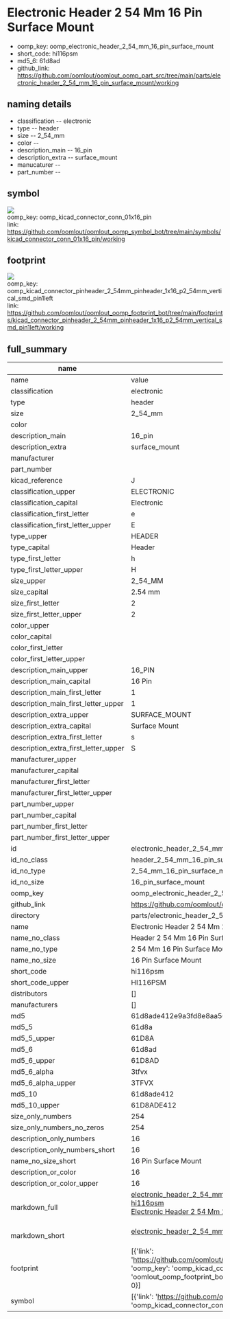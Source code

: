 # Electronic Header 2 54 Mm 16 Pin Surface Mount

  
* oomp_key: oomp_electronic_header_2_54_mm_16_pin_surface_mount 
* short_code: hi116psm
* md5_6: 61d8ad  
* github_link: https://github.com/oomlout/oomlout_oomp_part_src/tree/main/parts/electronic_header_2_54_mm_16_pin_surface_mount/working  
## naming details
* classification -- electronic
* type -- header
* size -- 2_54_mm
* color -- 
* description_main -- 16_pin
* description_extra -- surface_mount
* manucaturer -- 
* part_number -- 



## symbol

![](symbol/{index}/working/working_600.png)  
oomp_key: oomp_kicad_connector_conn_01x16_pin  
link: https://github.com/oomlout/oomlout_oomp_symbol_bot/tree/main/symbols/kicad_connector_conn_01x16_pin/working  

## footprint

![](footprint/{index}/working/working_600.png)  
oomp_key: oomp_kicad_connector_pinheader_2_54mm_pinheader_1x16_p2_54mm_vertical_smd_pin1left  
link: https://github.com/oomlout/oomlout_oomp_footprint_bot/tree/main/footprints/kicad_connector_pinheader_2_54mm_pinheader_1x16_p2_54mm_vertical_smd_pin1left/working  

## full_summary
| name | value | 
| --- | --- | 
| name | value | 
| classification | electronic | 
| type | header | 
| size | 2_54_mm | 
| color |  | 
| description_main | 16_pin | 
| description_extra | surface_mount | 
| manufacturer |  | 
| part_number |  | 
| kicad_reference | J | 
| classification_upper | ELECTRONIC | 
| classification_capital | Electronic | 
| classification_first_letter | e | 
| classification_first_letter_upper | E | 
| type_upper | HEADER | 
| type_capital | Header | 
| type_first_letter | h | 
| type_first_letter_upper | H | 
| size_upper | 2_54_MM | 
| size_capital | 2.54 mm | 
| size_first_letter | 2 | 
| size_first_letter_upper | 2 | 
| color_upper |  | 
| color_capital |  | 
| color_first_letter |  | 
| color_first_letter_upper |  | 
| description_main_upper | 16_PIN | 
| description_main_capital | 16 Pin | 
| description_main_first_letter | 1 | 
| description_main_first_letter_upper | 1 | 
| description_extra_upper | SURFACE_MOUNT | 
| description_extra_capital | Surface Mount | 
| description_extra_first_letter | s | 
| description_extra_first_letter_upper | S | 
| manufacturer_upper |  | 
| manufacturer_capital |  | 
| manufacturer_first_letter |  | 
| manufacturer_first_letter_upper |  | 
| part_number_upper |  | 
| part_number_capital |  | 
| part_number_first_letter |  | 
| part_number_first_letter_upper |  | 
| id | electronic_header_2_54_mm_16_pin_surface_mount | 
| id_no_class | header_2_54_mm_16_pin_surface_mount | 
| id_no_type | 2_54_mm_16_pin_surface_mount | 
| id_no_size | 16_pin_surface_mount | 
| oomp_key | oomp_electronic_header_2_54_mm_16_pin_surface_mount | 
| github_link | https://github.com/oomlout/oomlout_oomp_part_src/tree/main/parts/electronic_header_2_54_mm_16_pin_surface_mount/working | 
| directory | parts/electronic_header_2_54_mm_16_pin_surface_mount | 
| name | Electronic Header 2 54 Mm 16 Pin Surface Mount | 
| name_no_class | Header 2 54 Mm 16 Pin Surface Mount | 
| name_no_type | 2 54 Mm 16 Pin Surface Mount | 
| name_no_size | 16 Pin Surface Mount | 
| short_code | hi116psm | 
| short_code_upper | HI116PSM | 
| distributors | [] | 
| manufacturers | [] | 
| md5 | 61d8ade412e9a3fd8e8aa5049e904de9 | 
| md5_5 | 61d8a | 
| md5_5_upper | 61D8A | 
| md5_6 | 61d8ad | 
| md5_6_upper | 61D8AD | 
| md5_6_alpha | 3tfvx | 
| md5_6_alpha_upper | 3TFVX | 
| md5_10 | 61d8ade412 | 
| md5_10_upper | 61D8ADE412 | 
| size_only_numbers | 254 | 
| size_only_numbers_no_zeros | 254 | 
| description_only_numbers | 16 | 
| description_only_numbers_short | 16 | 
| name_no_size_short | 16 Pin Surface Mount | 
| description_or_color | 16 | 
| description_or_color_upper | 16 | 
| markdown_full | [electronic_header_2_54_mm_16_pin_surface_mount](https://github.com/oomlout/oomlout_oomp_part_src/tree/main/parts/electronic_header_2_54_mm_16_pin_surface_mount/working)<br>[hi116psm](https://github.com/oomlout/oomlout_oomp_part_src/tree/main/parts/electronic_header_2_54_mm_16_pin_surface_mount/working)<br>[Electronic Header 2 54 Mm 16 Pin Surface Mount](https://github.com/oomlout/oomlout_oomp_part_src/tree/main/parts/electronic_header_2_54_mm_16_pin_surface_mount/working)<br><br> | 
| markdown_short | [electronic_header_2_54_mm_16_pin_surface_mount](https://github.com/oomlout/oomlout_oomp_part_src/tree/main/parts/electronic_header_2_54_mm_16_pin_surface_mount/working)<br><br> | 
| footprint | [{'link': 'https://github.com/oomlout/oomlout_oomp_footprint_bot/tree/main/foootprntss/kicad_connector_pinheader_2_54mm_pinheader_1x16_p2_54mm_vertical_smd_pin1left', 'oomp_key': 'oomp_kicad_connector_pinheader_2_54mm_pinheader_1x16_p2_54mm_vertical_smd_pin1left', 'directory': 'oomlout_oomp_footprint_bot/footprints/kicad_connector_pinheader_2_54mm_pinheader_1x16_p2_54mm_vertical_smd_pin1left//working/working.kicad_mod', 'index': 0}] | 
| symbol | [{'link': 'https://github.com/oomlout/oomlout_oomp_symbol_bot/tree/main/symbols/kicad_connector_conn_01x16_pin', 'oomp_key': 'oomp_kicad_connector_conn_01x16_pin', 'directory': 'oomlout_oomp_symbol_bot/symbols/kicad_connector_conn_01x16_pin//working/working.kicad_sym', 'index': 0}] | 
